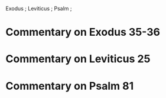 Exodus ; Leviticus ; Psalm ;
# Commentary on Exodus 35-36

# Commentary on Leviticus 25

# Commentary on Psalm 81
